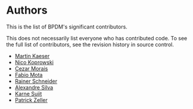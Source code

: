 # Authors

This is the list of BPDM's significant contributors.

This does not necessarily list everyone who has contributed code. To see the full list of contributors, see the revision history in source control.

* [Martin Kaeser](https://github.com/martinfkaeser)
* [Nico Koprowski](https://github.com/nicoprow)
* [Cezar Morais](https://github.com/cezaralexandremorais)
* [Fabio Mota](https://github.com/fabiodmota)
* [Rainer Schneider](https://github.com/rainer-exxcellent)
* [Alexandre Silva](https://github.com/alexsilva-CGI)
* [Karne Sujit](https://github.com/SujitMBRDI)
* [Patrick Zeller](https://github.com/pazepaze)
